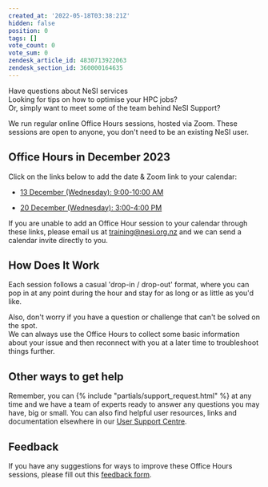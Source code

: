 ```yaml
---
created_at: '2022-05-18T03:38:21Z'
hidden: false
position: 0
tags: []
vote_count: 0
vote_sum: 0
zendesk_article_id: 4830713922063
zendesk_section_id: 360000164635
---
```


Have questions about NeSI services<br>
Looking for tips on how to optimise your HPC jobs?<br>
Or, simply want to meet some of the team behind NeSI Support?<br>

We run regular online Office Hours sessions, hosted via Zoom. These
sessions are open to anyone, you don't need to be an existing NeSI
user.

## Office Hours in December 2023

Click on the links below to add the date & Zoom link to your calendar:

- [13 December (Wednesday): 9:00-10:00 AM](https://calendar.google.com/calendar/event?action=TEMPLATE&tmeid=MGUxbXN0ZjJjMW1tMTBpMTEzaWN2Zm5nYXUgY19oZW42cnIwMmV0MzlrYXQyaG11YW1pZG90c0Bn&tmsrc=c_hen6rr02et39kat2hmuamidots%40group.calendar.google.com)

- [20 December (Wednesday): 3:00-4:00 PM](https://calendar.google.com/calendar/event?action=TEMPLATE&tmeid=M3EzdDcxNnNrbWoxNmlxcjc2ZnU2bjY5czcgY19oZW42cnIwMmV0MzlrYXQyaG11YW1pZG90c0Bn&tmsrc=c_hen6rr02et39kat2hmuamidots%40group.calendar.google.com)

If you are unable to add an Office Hour session to your calendar through
these links, please email us at <training@nesi.org.nz> and we can send a
calendar invite directly to you. 

## How Does It Work

Each session follows a casual 'drop-in / drop-out' format, where you can
pop in at any point during the hour and stay for as long or as little as
you'd like. 

Also, don't worry if you have a question or challenge that can't be
solved on the spot.  
We can always use the Office Hours to collect some basic information
about your issue and then reconnect with you at a later time to
troubleshoot things further.

## Other ways to get help

Remember, you can  {% include "partials/support_request.html" %} at any
time and we have a team of experts ready to answer any questions you may
have, big or small. You can also find helpful user resources, links and
documentation elsewhere in our [User Support Centre](https://support.nesi.org.nz/hc/en-gb).

## Feedback

If you have any suggestions for ways to improve these Office Hours
sessions, please fill out this [feedback form](https://forms.gle/HELw73FpUQaTYBV6A).
